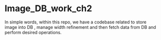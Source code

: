 # Image_DB_work_ch2
In simple words, within this repo, we have a codebase related to store image into DB , manage width refinement and then fetch data from DB and perform  desired operations. 
